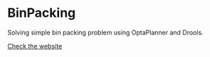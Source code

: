 # BinPacking
Solving simple bin packing problem using OptaPlanner and Drools.

[Check the website](https://blog.epigno.systems/2018/03/18/bin-packing-with-optaplanner-and-drools/)
